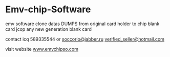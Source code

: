 # Emv-chip-Software
emv software clone datas DUMPS from original card holder to chip blank card jcop any new generation blank card


contact icq 589335544
or soccorio@jabber.ru
verified_seller@hotmail.com

visit website www.emvchipso.com
